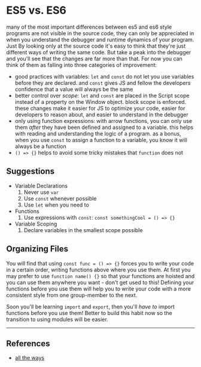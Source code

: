 # ES5 vs. ES6

many of the most important differences between es5 and es6 style programs are
not visible in the source code, they can only be appreciated in when you
understand the debugger and runtime dynamics of your program. Just By looking
only at the source code it's easy to think that they're just different ways of
writing the same code. But take a peak into the debugger and you'll see that the
changes are far more than that. For now you can think of them as falling into
three categories of improvement:

- good practices with variables: `let` and `const` do not let you use variables
  before they are declared. and `const` gives JS and fellow the developers
  confidence that a value will always be the same
- better control over _scope_: `let` and `const` are placed in the Script scope
  instead of a property on the Window object. block scope is enforced. these
  changes make it easier for JS to optimize your code, easier for developers to
  reason about, and easier to understand in the debugger
- only using function expressions: with arrow functions, you can only use them
  _after_ they have been defined and assigned to a variable. this helps with
  reading and understanding the logic of a program. as a bonus, when you use
  `const` to assign a function to a variable, you know it will always be a
  function
- `() => {}` helps to avoid some tricky mistakes that `function` does not

## Suggestions

- Variable Declarations
  1. Never use `var`
  1. Use `const` whenever possible
  1. Use `let` when you need to
- Functions
  1. Use expressions with `const`: `const somethingCool = () => {}`
- Variable Scoping
  1. Declare variables in the smallest scope possible

## Organizing Files

You will find that using `const func = () => {}` forces you to write your code
in a certain order, writing functions above where you use them. At first you may
prefer to use `function name() {}` so that your functions are hoisted and you
can use them anywhere you want - don't get used to this! Defining your functions
before you use them will help you to write your code with a more consistent
style from one group-member to the next.

Soon you'll be learning `import` and `export`, then you'll _have to_ import
functions before you use them! Better to build this habit now so the transition
to using modules will be easier.

---

## References

- [all the ways](https://stackoverflow.com/questions/4862193/difference-between-variable-declaration-syntaxes-in-javascript-including-global)
